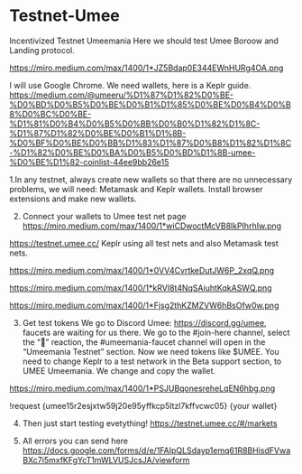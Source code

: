 # Testnet-Umee
Incentivized Testnet Umeemania
Here we should test Umee Boroow and Landing protocol.

https://miro.medium.com/max/1400/1*JZ5Bdap0E344EWnHURg4OA.png

I will use Google Chrome.
We need wallets, here is a Keplr guide. 
https://medium.com/@umeeru/%D1%87%D1%82%D0%BE-%D0%BD%D0%B5%D0%BE%D0%B1%D1%85%D0%BE%D0%B4%D0%B8%D0%BC%D0%BE-%D1%81%D0%B4%D0%B5%D0%BB%D0%B0%D1%82%D1%8C-%D1%87%D1%82%D0%BE%D0%B1%D1%8B-%D0%BF%D0%BE%D0%BB%D1%83%D1%87%D0%B8%D1%82%D1%8C-%D1%82%D0%BE%D0%BA%D0%B5%D0%BD%D1%8B-umee-%D0%BE%D1%82-coinlist-44ee9bb26e15

1.In any testnet, always create new wallets so that there are no unnecessary problems, we will need: Metamask and Keplr wallets. 
  Install browser extensions and make new wallets.

2. Connect your wallets to Umee test net page
https://miro.medium.com/max/1400/1*wiCDwoctMcVB8lkPIhrhIw.png

https://testnet.umee.cc/
Keplr using all test nets and also Metamask test nets.

https://miro.medium.com/max/1400/1*0VV4CvrtkeDutJW6P_2xqQ.png

https://miro.medium.com/max/1400/1*kRVI8t4NqSAiuhtKqkASWQ.png

https://miro.medium.com/max/1400/1*Fjsg2thKZMZVW6hBsOfw0w.png

3. Get test tokens
We go to Discord Umee: https://discord.gg/umee, faucets are waiting for us there. We go to the #join-here channel, select the “🐙” reaction, the #umeemania-faucet channel will open in the “Umeemania Testnet” section. 
Now we need tokens like $UMEE. You need to change Keplr to a test network in the Beta support section, to UMEE Umeemania. We change and copy the wallet.

https://miro.medium.com/max/1400/1*PSJUBqonesreheLqEN6hbg.png

!request {umee15r2esjxtw59j20e95yffkcp5ltzl7kffvcwc05} {your wallet}

4. Then just start testing evetything!
https://testnet.umee.cc/#/markets

5. All errors you can send here https://docs.google.com/forms/d/e/1FAIpQLSdayp1emq61R8BHisdFVwaBXc7i5mxfKFgYcT1mWLVUSJcsJA/viewform
